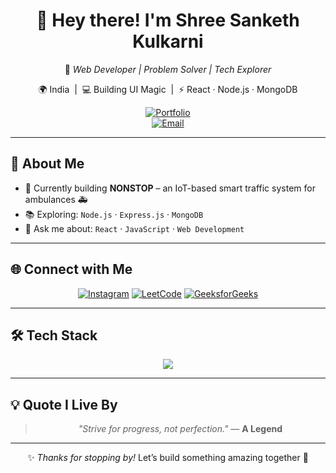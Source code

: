 <div align="center">

# 👋 Hey there! I'm **Shree Sanketh Kulkarni**  

🎯 *Web Developer | Problem Solver | Tech Explorer*  

🌍 India &nbsp;|&nbsp; 💻 Building UI Magic &nbsp;|&nbsp; ⚡ React · Node.js · MongoDB  

[![Portfolio](https://img.shields.io/badge/🌐_Portfolio-000?style=for-the-badge&logo=react&logoColor=61DAFB)](https://sankethkulkarni.netlify.app)  
[![Email](https://img.shields.io/badge/📩_Email-Me-red?style=for-the-badge)](mailto:shreesankethk@gmail.com)

</div>

---

## 🚀 About Me  

- 🧠 Currently building **NONSTOP** – an IoT-based smart traffic system for ambulances 🚑  
- 📚 Exploring: `Node.js` · `Express.js` · `MongoDB`  
- 💬 Ask me about: `React` · `JavaScript` · `Web Development`  

---

## 🌐 Connect with Me  

<p align="center">
  <a href="https://instagram.com/sanketh_sk_" target="_blank"><img alt="Instagram" src="https://img.shields.io/badge/-Instagram-E4405F?style=for-the-badge&logo=instagram&logoColor=white"/></a>
  <a href="https://www.leetcode.com/shreesanket" target="_blank"><img alt="LeetCode" src="https://img.shields.io/badge/-LeetCode-FFA116?style=for-the-badge&logo=leetcode&logoColor=white"/></a>
  <a href="https://auth.geeksforgeeks.org/user/shreesanket" target="_blank"><img alt="GeeksforGeeks" src="https://img.shields.io/badge/-GeeksforGeeks-0F9D58?style=for-the-badge&logo=geeksforgeeks&logoColor=white"/></a>
</p>

---

## 🛠 Tech Stack  

<p align="center">
  <img src="https://skillicons.dev/icons?i=react,js,html,css,nodejs,express,mongodb,bootstrap,java,python,c,git,linux,mysql,firebase,figma" />
</p>

---

## 💡 Quote I Live By  

<div align="center">

> *"Strive for progress, not perfection."* — **A Legend**

</div>

---

<div align="center">

✨ *Thanks for stopping by!* Let’s build something amazing together 🚀  

</div>
